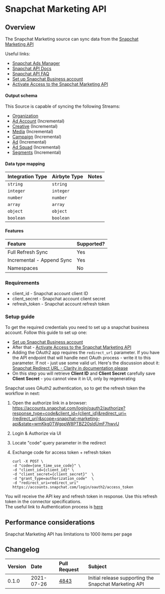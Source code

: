 # Snapchat Marketing API

## Overview

The Snapchat Marketing source can sync data from the [Snapchat Marketing API](https://marketingapi.snapchat.com/docs/)

Useful links:
- [Snapchat Ads Manager](https://ads.snapchat.com/)  
- [Snapchat API Docs](https://marketingapi.snapchat.com/docs/)
- [Snapchat API FAQ](https://businesshelp.snapchat.com/s/article/api-faq?language=en_US)
- [Set up Snapchat Business account](https://businesshelp.snapchat.com/s/article/get-started?language=en_US)
- [Activate Access to the Snapchat Marketing API](https://businesshelp.snapchat.com/s/article/api-apply?language=en_US)

#### Output schema

This Source is capable of syncing the following Streams:

- [Organization](https://marketingapi.snapchat.com/docs/#organizations)
- [Ad Account](https://marketingapi.snapchat.com/docs/#get-all-ad-accounts) (Incremental)
- [Creative](https://marketingapi.snapchat.com/docs/#get-all-creatives) (Incremental)
- [Media](https://marketingapi.snapchat.com/docs/#get-all-media) (Incremental)
- [Campaign](https://marketingapi.snapchat.com/docs/#get-all-campaigns) (Incremental)
- [Ad](https://marketingapi.snapchat.com/docs/#get-all-ads-under-an-ad-account) (Incremental)
- [Ad Squad](https://marketingapi.snapchat.com/docs/#get-all-ad-squads-under-an-ad-account) (Incremental)
- [Segments](https://marketingapi.snapchat.com/docs/#get-all-audience-segments) (Incremental)

#### Data type mapping

| Integration Type | Airbyte Type | Notes |
| :--- | :--- | :--- |
| `string` | `string` |  |
| `integer` | `integer` |  |
| `number` | `number` |  |
| `array` | `array` |  |
| `object` | `object` |  |
| `boolean` | `boolean` |  |

#### Features

| Feature | Supported? |
| :--- | :--- |
| Full Refresh Sync | Yes |
| Incremental - Append Sync | Yes |
| Namespaces | No |

### Requirements

* client_id - Snapchat account client ID
* client_secret - Snapchat account client secret
* refresh_token - Snapchat account refresh token 

### Setup guide

To get the required credentials you need to set up a snapchat business account.
Follow this guide to set up one: 
* [Set up Snapchat Business account](https://businesshelp.snapchat.com/s/article/get-started?language=en_US)
* After that - [Activate Access to the Snapchat Marketing API](https://businesshelp.snapchat.com/s/article/api-apply?language=en_US)  
* Adding the OAuth2 app requires the `redirect_url` parameter. If you have the API endpoint that will handle next OAuth process - write it to this parameter. 
If not - just use some valid url. Here's the discussion about it: [Snapchat Redirect URL - Clarity in documentation please](https://github.com/Snap-Kit/bitmoji-sample/issues/3) 
* On this step you will retrieve **Client ID** and **Client Secret** carefully save **Client Secret** - you cannot view it in UI, only by regenerating

Snapchat uses OAuth2 authentication, so to get the refresh token the workflow in next: 
1. Open the authorize link in a browser:
   https://accounts.snapchat.com/login/oauth2/authorize?response_type=code&client_id={client_id}&redirect_uri={redirect_uri}&scope=snapchat-marketing-api&state=wmKkg0TWgppW8PTBZ20sldUmF7hwvU

2. Login & Authorize via UI

3. Locate "code" query parameter in the redirect

4. Exchange code for access token + refresh token
   ```
   curl -X POST \  
   -d "code={one_time_use_code}" \  
   -d "client_id={client_id}" \  
   -d "client_secret={client_secret}"  \  
   -d "grant_type=authorization_code"  \  
   -d "redirect_uri=redirect_uri"  
   https://accounts.snapchat.com/login/oauth2/access_token
   ```

You will receive the API key and refresh token in response. Use this refresh token in the connector specifications.    
The useful link to Authentication process is [here](https://marketingapi.snapchat.com/docs/#authentication) 

## Performance considerations

Snapchat Marketing API has limitations to 1000 items per page

## Changelog

| Version | Date       | Pull Request | Subject |
| :------ | :--------  | :-----       | :------ |
| 0.1.0   | 2021-07-26 | [4843](https://github.com/airbytehq/airbyte/pull/4843) | Initial release supporting the Snapchat Marketing API |
